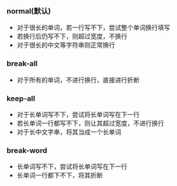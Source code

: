 ### normal(默认)
- 对于很长的单词，若一行写不下，尝试整个单词换行填写
- 若换行后仍写不下，则超过宽度，不换行
- 对于很长的中文等字符串则正常换行

### break-all
- 对于所有的单词，不进行换行，直接进行折断

### keep-all
- 对于长单词写不下，尝试将长单词写在下一行
- 若长单词一行都写不下，则让其超过宽度，不进行换行
- 对于长中文字串，将其当成一个长单词

### break-word
- 长单词写不下，尝试将长单词写在下一行
- 长单词一行都下不下，将其折断